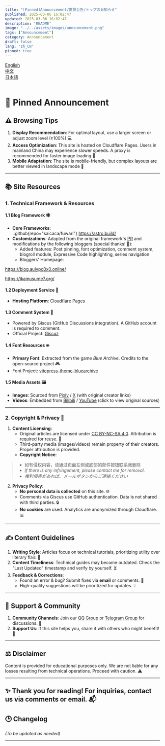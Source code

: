 ```yaml
---
title: "[Pinned]Announcement/置顶公告/トップのお知らせ"
published: 2025-03-06 16:02:47
updated: 2025-03-06 16:02:47
description: "README"
image: "../../assets/images/announcement.png"
tags: ["Announcement"]
category: Announcement
draft: false
lang: 'zh_CN'
pinned: true
---
```

<style>
.language-container {
  position: relative;
  overflow: hidden;
  transition: height 0.3s ease-in-out;
}

.language-section {
  opacity: 0;
  transform: translateY(20px);
  transition: all 0.3s ease-in-out;
  position: absolute;
  top: 0;
  left: 0;
  width: 100%;
  visibility: hidden;  /* 使用visibility替代display */
  pointer-events: none;  /* 禁用未激活内容的交互 */
}

.language-section.active {
  opacity: 1;
  transform: translateY(0);
  position: relative;
  visibility: visible;
  pointer-events: auto;
}
</style>


<div class="flex items-center justify-center gap-4">
  <a href="#en" onclick="switchLanguage('en')" class="font-bold overflow-hidden active:scale-95">
    <div class="btn-card max-w-fit rounded-md h-[2.75rem] px-4 flex items-center justify-start gap-2 bg-black/5 dark:bg-white/10">
      <div class="overflow-hidden transition overflow-ellipsis whitespace-nowrap text-[var(--primary)]/75 dark:text-[var(--primary)]/75">
        English
      </div>
    </div>
  </a>
  <div class="h-6 w-px bg-gray-300 dark:bg-gray-600"></div>
  <a href="#zh" onclick="switchLanguage('zh')" class="font-bold overflow-hidden active:scale-95">
    <div class="btn-card max-w-fit rounded-md h-[2.75rem] px-4 flex items-center justify-start gap-2 bg-black/5 dark:bg-white/10">
      <div class="overflow-hidden transition overflow-ellipsis whitespace-nowrap text-[var(--primary)]/75 dark:text-[var(--primary)]/75">
        中文
      </div>
    </div>
  </a>
  <div class="h-6 w-px bg-gray-300 dark:bg-gray-600"></div>
  <a href="#jp" onclick="switchLanguage('jp')" class="font-bold overflow-hidden active:scale-95">
    <div class="btn-card max-w-fit rounded-md h-[2.75rem] px-4 flex items-center justify-start gap-2 bg-black/5 dark:bg-white/10">
      <div class="overflow-hidden transition overflow-ellipsis whitespace-nowrap text-[var(--primary)]/75 dark:text-[var(--primary)]/75">
        日本語
      </div>
    </div>
  </a>
</div>

<div class="language-container show-en">
  <div id="en-section" class="language-section active">

<br/>    

# 📌 Pinned Announcement  

## ⚠️ Browsing Tips  
1. **Display Recommendation**: For optimal layout, use a larger screen or adjust zoom level (≥100%) 💻  
2. **Access Optimization**: This site is hosted on Cloudflare Pages. Users in mainland China may experience slower speeds. A proxy is recommended for faster image loading 🚀  
3. **Mobile Adaptation**: The site is mobile-friendly, but complex layouts are better viewed in landscape mode 📱  

---  

## 📚 Site Resources  

### 1. Technical Framework & Resources  
#### 1.1 Blog Framework 🕸️  
- **Core Frameworks**:  
::github{repo="saicaca/fuwari"} 
https://astro.build/  
- **Customizations**: Adapted from the original framework's [PR](https://github.com/saicaca/fuwari/pulls) and modifications by the following bloggers (special thanks! 🙏):  
  - Added features: Post pinning, font optimization, comment system, blogroll module, Expressive Code highlighting, series navigation  
  - Bloggers' Homepage: 

https://blog.aulypc0x0.online/

https://ikamusume7.org/

#### 1.2 Deployment Service 💾  
- **Hosting Platform**: [Cloudflare Pages](https://pages.cloudflare.com/)

#### 1.3 Comment System 💬  
- Powered by Giscus (GitHub Discussions integration). A GitHub account is required to comment.  
- Official Project: [Giscuz](https://giscus.app/)



#### 1.4 Font Resources ❇️  
- **Primary Font**: Extracted from the game *Blue Archive*. Credits to the open-source project 🎮  
- Font Project: [vitepress-theme-bluearchive](https://github.com/Alittfre/vitepress-theme-bluearchive)

#### 1.5 Media Assets 🖼️  
- **Images**: Sourced from [Pixiv](https://pixiv.net/) / [X](https://x.com) (with original creator links)  
- **Videos**: Embedded from [Bilibili](https://bilibili.com) / [YouTube](https://youtube.com) (click to view original sources)  

---

### 2. Copyright & Privacy 🚧  
1. **Content Licensing**:  
   - Original articles are licensed under [CC BY-NC-SA 4.0](https://creativecommons.org/licenses/by-nc-sa/4.0/). Attribution is required for reuse. 📜  
   - Third-party media (images/videos) remain property of their creators. Proper attribution is provided.  
   - **Copyright Notice**: 
> - 如有侵权内容，请通过页面左侧或底部的邮件按钮联系我删除   
> - *If there is any infringement, please contact me for removal.*  
> - *権利侵害があれば、メールボタンからご連絡ください*    
   

2. **Privacy Policy**:  
   - **No personal data is collected** on this site. 🌐  
   - Comments via Giscus use GitHub authentication. Data is not shared with third parties. 🔒  
   - **No cookies** are used. Analytics are anonymized through Cloudflare. 📊  

---  

## ✍️ Content Guidelines  
1. **Writing Style**: Articles focus on technical tutorials, prioritizing utility over literary flair. 🤖  
2. **Content Timeliness**: Technical guides may become outdated. Check the "Last Updated" timestamp and verify by yourself. ⏳  
3. **Feedback & Corrections**:  
   - Found an error & bug? Submit fixes via **email** or comments. 🐛  
   - High-quality suggestions will be prioritized for updates. 💡  

---  

## 🌟 Support & Community  
1. **Community Channels**: Join our [QQ Group]() or [Telegram Group]() for discussions. 🌈  
2. **Support Us**: If this site helps you, share it with others who might benefit! 💖  

---  

## ⚖️ Disclaimer  
Content is provided for educational purposes only. We are not liable for any losses resulting from technical operations. Proceed with caution. ⚠️  

---  

## ✨ Thank you for reading! For inquiries, contact us via comments or email. 📬  

## 🕒 Changelog  
*(To be updated as needed)*  

---

  </div>
  
  <div id="zh-section" class="language-section">

<br/>  

# 📌 置顶公告  

## ⚠️ 浏览提示
1. **屏幕显示建议**：推荐使用较大屏幕或适当调整页面缩放比例（≥100%）以获得最佳浏览效果 💻  
2. **访问优化建议**：本站部署于 Cloudflare Pages，中国大陆地区访问可能较慢。建议通过代理加速访问，提升图片加载速度 🚀  
3. **移动端适配**：页面已针对移动端优化，但部分复杂布局仍建议使用横屏模式 📱  
---

## 📚 本站资源说明  

### 1. 技术框架与资源
#### 1.1 博客框架  🕸️
- 核心框架：  
::github{repo="saicaca/fuwari"} 
https://astro.build/ 
- **功能优化**：参考了原框架的[PR](https://github.com/saicaca/fuwari/pulls)及以下两位博主的改造方案，特别致谢 🙏  
  - 新增功能：文章置顶、字体美化、评论系统、友链模块、Expressive Code 代码高亮、系列文章导航  
  - 博主主页：  

https://blog.aulypc0x0.online/

https://ikamusume7.org/

#### 1.2 部署服务  💾
- 托管平台：[Cloudflare Pages](https://pages.cloudflare.com/) 

#### 1.3 评论系统 💬
- 使用了Giscuz支持的评论系统，需要登录GitHub账号以使用
- 项目官网：[Giscuz](https://giscus.app/)

#### 1.4 字体资源 ❇️ 
- 主字体：基于《Blue Archive》游戏提取的字体文件，感谢开源项目提供支持 🎮  
- 字体项目：[vitepress-theme-bluearchive](https://github.com/Alittfre/vitepress-theme-bluearchive)

#### 1.5 图片与视频 🖼️ 
- **图片来源**：[Pixiv](https://pixiv.net/) / [X](https://x.com)（附原作者发布链接）  
- **视频来源**：[Bilibili](https://bilibili.com) / [YouTube](https://youtube.com)（内嵌播放器可跳转原链接）  


### 2. 版权与隐私  🚧
1. **内容版权**：  
   - 本站原创文章默认采用 [CC BY-NC-SA 4.0](https://creativecommons.org/licenses/by-nc-sa/4.0/) 协议，转载需注明来源并禁止商用 📜  
   - 第三方资源（如图片/视频）版权归属原作者，本站仅作引用标注    
> - 如有侵权内容，请通过页面左侧或底部的邮件按钮联系我删除   
> - *If there is any infringement, please contact me for removal.*  
> - *権利侵害があれば、メールボタンからご連絡ください*  
   
1. **隐私保护**：
   - 本站**不收集任何与用户个人信息**  🌐
   - 评论系统Giscuz基于GitHub的discussion功能，不会向第三方共享数据 🔒  
   - 本站不使用任何 Cookie，访问统计通过 Cloudflare Analytics 匿名收集以供分析  📊

---


## ✍️ 文章相关说明  
1. **内容风格**：本站文章以技术分享为主，文风偏向实用而非文学性，望理解 🤖    
2. **内容时效性**：技术类文章可能存在更新延迟，实践前检查文章底部的"最后编辑时间"，并自行验证时效性 ⏳  
3. **纠错与反馈**：  
   - 发现错误？欢迎通过 **邮件** 或评论区提交反馈 🐛  
   - 优质建议将被优先纳入更新计划 💡  
---


## 🌟 支持与社区  
1. **交流社群**：加入我们的 [QQ 群组]() 或 [Telegram群组 ]() 来交流讨论 🌈  
2. **支持发展**：如果本站对你有帮助，也欢迎分享给身边需要的人~ 💖  

---

## ⚖️ 免责声明  
本站内容仅供学习参考，不对因使用教程导致的任何损失负责。技术操作请谨慎评估风险 ⚠️  

---

## ✨感谢您的阅读！如有问题，欢迎通过评论区或邮件交流 📬  


## 🕒 更新日志  
（原有内容保持不变）  

---

  </div>
  
  <div id="jp-section" class="language-section">
    
<br/>     

# 📌 固定告知  

## ⚠️ 閲覧時の注意  
1. **表示推奨環境**：最適なレイアウトのため、大画面またはズーム率100%以上での閲覧を推奨します 💻  
2. **アクセス最適化**：当サイトはCloudflare Pagesでホストされています。中国本土からのアクセスは遅延する可能性があります。プロキシ経由でのアクセスを推奨します 🚀  
3. **モバイル対応**：スマートフォン表示に対応していますが、複雑なレイアウトは横画面モードでの閲覧が適しています 📱  

---  

## 📚 サイトリソース  

### 1. 技術フレームワーク  
#### 1.1 ブログ基盤 🕸️  
- **コアフレームワーク**：  
::github{repo="saicaca/fuwari"} 
https://astro.build/ 
- **カスタマイズ**：原フレームワークの[PR](https://github.com/saicaca/fuwari/pulls)及び以下のブロガーの改造案を参考に機能追加（謝辞 🙏）：  
  - 追加機能：記事固定表示、フォント最適化、コメントシステム、相互リンクモジュール、Expressive Codeハイライト、シリーズ記事ナビゲーション  
  - ブロガープロフィール：  

https://blog.aulypc0x0.online/

https://ikamusume7.org/

#### 1.2 デプロイサービス 💾  
- **ホスティングプラットフォーム**：[Cloudflare Pages](https://pages.cloudflare.com/)   

#### 1.3 コメントシステム 💬  
- Giscus（GitHub Discussions連携）を採用。コメントにはGitHubアカウントが必要です。  
- 公式プロジェクト：[Giscuz](https://giscus.app/)

#### 1.4 フォントリソース ❇️  
- **メインフォント**：ゲーム『ブルーアーカイブ』から抽出。オープンソースプロジェクトに謝意 🎮  
- フォントプロジェクト：[vitepress-theme-bluearchive](https://github.com/Alittfre/vitepress-theme-bluearchive)

#### 1.5 メディア資産 🖼️  
- **画像出典**：[Pixiv](https://pixiv.net/) / [X](https://x.com)（原作者の公開リンクを付記）  
- **動画出典**：[Bilibili](https://bilibili.com) / [YouTube](https://youtube.com)（埋め込みプレーヤーで原ページへ遷移可能）  

---  

### 2. 著作権・プライバシー 🚧  
1. **コンテンツライセンス**：  
   - オリジナル記事は[CC BY-NC-SA 4.0](https://creativecommons.org/licenses/by-nc-sa/4.0/)ライセンスを採用。二次利用時は出典明記が必要です 📜  
   - 第三者メディア（画像/動画）の著作権は原作者に帰属します  
> - 如有侵权内容，请通过页面左侧或底部的邮件按钮联系我删除   
> - *If there is any infringement, please contact me for removal.*  
> - *権利侵害があれば、メールボタンからご連絡ください*  

2. **プライバシーポリシー**：  
   - 当サイトでは**個人情報を一切収集しません** 🌐  
   - GiscusコメントはGitHub認証を利用。第三者とのデータ共有は行いません 🔒  
   - **Cookie不使用**。アクセス解析はCloudflare Analyticsで匿名収集されます 📊  

---  

## ✍️ 記事に関する説明  
1. **執筆スタイル**：技術解説を中心に実用性を重視した構成です。文学的な表現は控えています 🤖  
2. **情報の鮮度**：技術記事の内容は陳腐化する可能性があります。「最終更新日」を確認の上、ご自身で検証ください ⏳  
3. **誤字修正要請**：  
   - 誤りを発見された場合は、**メール**/コメントでご連絡ください 🐛  
   - 有益なご提案は優先的に更新反映します 💡  

---  

## 🌟 サポート＆コミュニティ  
1. **交流グループ**：[LINEグループ]() または [Telegramグループ]() で情報交換できます 🌈  
2. **サイト支援**：当サイトがお役に立った場合は、必要な方々へシェアをお願いします 💖  

---  

## ⚖️ 免責事項  
当サイトのコンテンツは学習目的でのみ提供されます。技術操作に伴う損害について一切の責任を負いません。自己責任でご利用ください ⚠️  

---  

## ✨ ご覧いただきありがとうございます！お問い合わせはコメント欄またはメールで 📬  

## 🕒 更新履歴  
（必要に応じて追記）  
  </div>
</div>

<script>
function switchLanguage(lang) {
    const container = document.querySelector('.language-container');
    const sections = container.querySelectorAll('.language-section');
    const newActive = document.getElementById(`${lang}-section`);
    
    if (!newActive) return;

    // 获取当前激活的部分
    const currentActive = container.querySelector('.language-section.active');
    
    if (currentActive) {
        // 淡出当前内容
        currentActive.style.opacity = '0';
        currentActive.style.transform = 'translateY(20px)';
        
        // 等待淡出动画完成后再切换
        setTimeout(() => {
            currentActive.classList.remove('active');
            
            // 准备新内容
            newActive.style.opacity = '0';
            newActive.style.transform = 'translateY(20px)';
            newActive.classList.add('active');
            
            // 触发重排以启动动画
            void newActive.offsetWidth;
            
            // 淡入新内容
            newActive.style.opacity = '1';
            newActive.style.transform = 'translateY(0)';
            
            // 调整容器高度
            container.style.height = `${newActive.scrollHeight}px`;
            
            setTimeout(() => {
                container.style.height = 'auto';
            }, 300);
        }, 300);
    } else {
        // 首次加载直接显示
        newActive.classList.add('active');
        newActive.style.opacity = '1';
        newActive.style.transform = 'translateY(0)';
    }
}

// 页面加载时默认显示英文
document.addEventListener('DOMContentLoaded', function() {
    switchLanguage('en');
});
</script>
